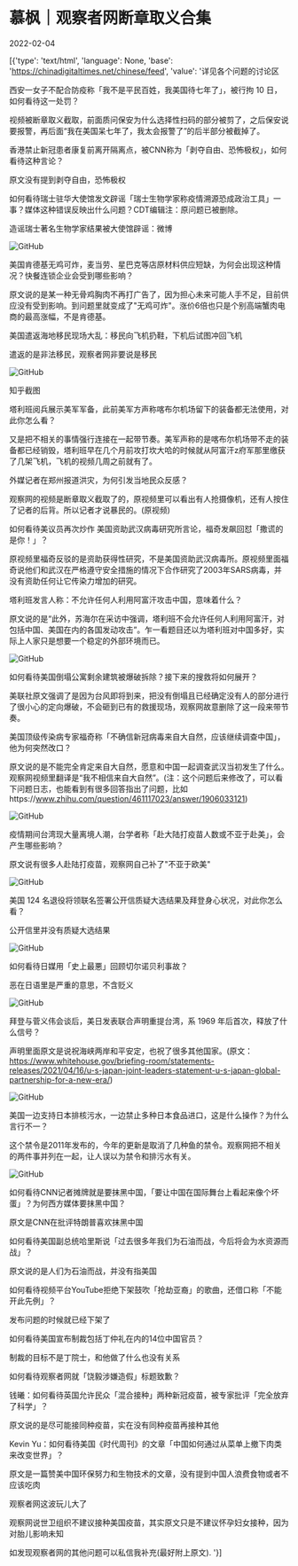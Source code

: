 # 慕枫｜观察者网断章取义合集

2022-02-04

[{'type': 'text/html', 'language': None, 'base': 'https://chinadigitaltimes.net/chinese/feed', 'value': '详见各个问题的讨论区



西安一女子不配合防疫称「我不是平民百姓，我美国待七年了」，被行拘 10 日，如何看待这一处罚？



视频被断章取义截取，前面质问保安为什么选择性扫码的部分被剪了，之后保安说要报警，再后面“我在美国呆七年了，我太会报警了”的后半部分被截掉了。



香港禁止新冠患者康复前离开隔离点，被CNN称为「剥夺自由、恐怖极权」，如何看待这种言论？



原文没有提到剥夺自由，恐怖极权



如何看待瑞士驻华大使馆发文辟谣「瑞士生物学家称疫情溯源恐成政治工具」一事？媒体这种错误反映出什么问题？CDT编辑注：原问题已被删除。



造谣瑞士著名生物学家结果被大使馆辟谣：微博

![GitHub](https://chinadigitaltimes.net/chinese/files/2022/02/image-1644012272924.png)



美国肯德基无鸡可炸，麦当劳、星巴克等店原材料供应短缺，为何会出现这种情况？快餐连锁企业会受到哪些影响？



原文说的是某一种无骨鸡胸肉不再打广告了，因为担心未来可能人手不足，目前供应没有受到影响。到问题里就变成了&quot;无鸡可炸&quot;。涨价6倍也只是个别高端蟹肉电商的最高涨幅，不是肯德基。



美国遣返海地移民现场大乱：移民向飞机扔鞋，下机后试图冲回飞机



遣返的是非法移民，观察者网非要说是移民

![GitHub](https://chinadigitaltimes.net/chinese/files/2022/02/image-1644012417111.png)

知乎截图





塔利班阅兵展示美军军备，此前美军方声称喀布尔机场留下的装备都无法使用，对此你怎么看？



又是把不相关的事情强行连接在一起带节奏。美军声称的是喀布尔机场带不走的装备都已经销毁，塔利班早在几个月前攻打坎大哈的时候就从阿富汗z府军那里缴获了几架飞机，飞机的视频几周之前就有了。



外媒记者在郑州报道洪灾，为何引发当地民众反感？



观察网的视频是断章取义截取了的，原视频里可以看出有人抢摄像机，还有人按住了记者的后背。所以记者才说暴民的。(原视频)





如何看待美议员再次炒作 美国资助武汉病毒研究所言论，福奇发飙回怼「撒谎的是你！」？



原视频里福奇反驳的是资助获得性研究，不是美国资助武汉病毒所。原视频里面福奇说他们和武汉在严格遵守安全措施的情况下合作研究了2003年SARS病毒，并没有资助任何让它传染力增加的研究。



塔利班发言人称：不允许任何人利用阿富汗攻击中国，意味着什么？



原文说的是“此外，苏海尔在采访中强调，塔利班不会允许任何人利用阿富汗，对包括中国、美国在内的各国发动攻击”。乍一看题目还以为塔利班对中国多好，实际上人家只是想要一个稳定的外部环境而已。

![GitHub](https://chinadigitaltimes.net/chinese/files/2022/02/image-1644012790635.png)



如何看待美国倒塌公寓剩余建筑被爆破拆除？接下来的搜救将如何展开？



美联社原文强调了是因为台风即将到来，把没有倒塌且已经确定没有人的部分进行了很小心的定向爆破，不会砸到已有的救援现场，观察网故意删除了这一段来带节奏。



美国顶级传染病专家福奇称「不确信新冠病毒来自大自然，应该继续调查中国」，他为何突然改口？



原文说的是不能完全肯定来自大自然，愿意和中国一起调查武汉当初发生了什么。观察网视频里翻译是“我不相信来自大自然”。(注：这个问题后来修改了，可以看下问题日志，也能看到有很多回答指出了问题，比如https://www.zhihu.com/question/461117023/answer/1906033121)

![GitHub](https://chinadigitaltimes.net/chinese/files/2022/02/image-1644012867203.png)



疫情期间台湾现大量离境人潮，台学者称「赴大陆打疫苗人数或不亚于赴美」，会产生哪些影响？



原文说有很多人赴陆打疫苗，观察网自己补了&quot;不亚于欧美&quot;

![GitHub](https://chinadigitaltimes.net/chinese/files/2022/02/image-1644013240288.png)



美国 124 名退役将领联名签署公开信质疑大选结果及拜登身心状况，对此你怎么看？



公开信里并没有质疑大选结果

![GitHub](https://chinadigitaltimes.net/chinese/files/2022/02/image-1644012913857.png)



如何看待日媒用「史上最悪」回顾切尔诺贝利事故？



恶在日语里是严重的意思，不含贬义

![GitHub](https://chinadigitaltimes.net/chinese/files/2022/02/image-1644012951961.png)



拜登与菅义伟会谈后，美日发表联合声明重提台湾，系 1969 年后首次，释放了什么信号？



声明里面原文是说祝海峡两岸和平安定，也祝了很多其他国家。(原文：https://www.whitehouse.gov/briefing-room/statements-releases/2021/04/16/u-s-japan-joint-leaders-statement-u-s-japan-global-partnership-for-a-new-era/)

![GitHub](https://chinadigitaltimes.net/chinese/files/2022/02/image-1644013023178.png)



美国一边支持日本排核污水，一边禁止多种日本食品进口，这是什么操作？为什么言行不一？



这个禁令是2011年发布的，今年的更新是取消了几种鱼的禁令。观察网把不相关的两件事并列在一起，让人误以为禁令和排污水有关。

![GitHub](https://chinadigitaltimes.net/chinese/files/2022/02/image-1644013114313.png)



如何看待CNN记者摊牌就是要抹黑中国，「要让中国在国际舞台上看起来像个坏蛋」？为何西方媒体要抹黑中国？



原文是CNN在批评特朗普喜欢抹黑中国



如何看待美国副总统哈里斯说「过去很多年我们为石油而战，今后将会为水资源而战」？



原文说的是人们为石油而战，并没有指美国



如何看待视频平台YouTube拒绝下架鼓吹「抢劫亚裔」的歌曲，还借口称「不能开此先例」？



发布问题的时候就已经下架了



如何看待美国宣布制裁包括丁仲礼在内的14位中国官员？



制裁的目标不是丁院士，和他做了什么也没有关系





如何看待观察者网就「饶毅涉嫌造假」标题致歉？





钱曦：如何看待英国允许民众「混合接种」两种新冠疫苗，被专家批评「完全放弃了科学」？





原文说的是尽可能接同种疫苗，实在没有同种疫苗再接种其他



Kevin Yu：如何看待美国《时代周刊》的文章「中国如何通过从菜单上撤下肉类来改变世界」？



原文是一篇赞美中国环保努力和生物技术的文章，没有提到中国人浪费食物或者不应该吃肉



观察者网这波玩儿大了



观察网说世卫组织不建议接种美国疫苗，其实原文只是不建议怀孕妇女接种，因为对胎儿影响未知

如发现观察者网的其他问题可以私信我补充(最好附上原文). '}]